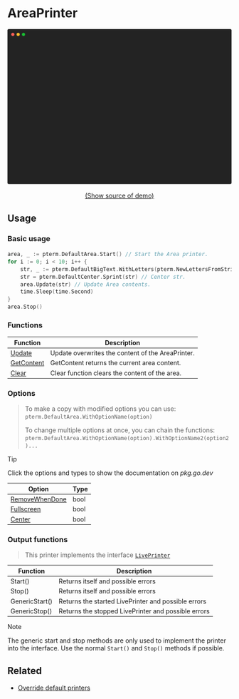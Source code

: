 # AreaPrinter

![AreaPrinter Example](https://raw.githubusercontent.com/pterm/pterm/master/_examples/area/animation.svg)

<p align="center"><a href="https://github.com/Sion-L/pterm/blob/master/_examples/area/main.go" target="_blank">(Show source of demo)</a></p>


## Usage

### Basic usage

```go
area, _ := pterm.DefaultArea.Start() // Start the Area printer.
for i := 0; i < 10; i++ {
    str, _ := pterm.DefaultBigText.WithLetters(pterm.NewLettersFromString(time.Now().Format("15:04:05"))).Srender() // Save current time in str.
    str = pterm.DefaultCenter.Sprint(str) // Center str.
    area.Update(str) // Update Area contents.
    time.Sleep(time.Second)
}
area.Stop()
```
### Functions

|Function|Description|
|--------|-----------|
|[Update](https://pkg.go.dev/github.com/Sion-L/pterm#AreaPrinter.Update)|Update overwrites the content of the AreaPrinter.|
|[GetContent](https://pkg.go.dev/github.com/Sion-L/pterm#AreaPrinter.GetContent)|GetContent returns the current area content.|
|[Clear](https://pkg.go.dev/github.com/Sion-L/pterm#AreaPrinter.Clear)|Clear function clears the content of the area.|

### Options

> To make a copy with modified options you can use:
> `pterm.DefaultArea.WithOptionName(option)`
>
> To change multiple options at once, you can chain the functions:
> `pterm.DefaultArea.WithOptionName(option).WithOptionName2(option2)...`

> [!TIP]
> Click the options and types to show the documentation on _pkg.go.dev_

|Option|Type|
|------|----|
|[RemoveWhenDone](https://pkg.go.dev/github.com/Sion-L/pterm#AreaPrinter.RemoveWhenDone)|bool|
|[Fullscreen](https://pkg.go.dev/github.com/Sion-L/pterm#AreaPrinter.Fullscreen)|bool|
|[Center](https://pkg.go.dev/github.com/Sion-L/pterm#AreaPrinter.Center)|bool|

### Output functions
> This printer implements the interface [`LivePrinter`](https://github.com/Sion-L/pterm/blob/master/interface_live_printer.go)

|Function|Description|
|------|---------|
|Start()|Returns itself and possible errors|
|Stop()|Returns itself and possible errors|
|GenericStart()|Returns the started LivePrinter and possible errors|
|GenericStop()|Returns the stopped LivePrinter and possible errors|

> [!NOTE]
> The generic start and stop methods are only used to implement the printer into the interface.
> Use the normal `Start()` and `Stop()` methods if possible.

## Related
- [Override default printers](../customizing/override-default-printer.md)
